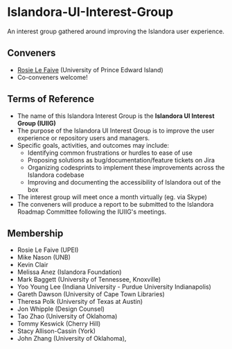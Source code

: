 # Islandora-UI-Interest-Group
An interest group gathered around improving the Islandora user experience.

## Conveners
* [Rosie Le Faive](https://github.com/rosiel) (University of Prince Edward Island)
* Co-conveners welcome!

## Terms of Reference
* The name of this Islandora Interest Group is the **Islandora UI Interest Group (IUIIG)**
* The purpose of the Islandora UI Interest Group is to improve the user experience or repository users and managers.
* Specific goals, activities, and outcomes may include:
  * Identifying common frustrations or hurdles to ease of use
  * Proposing solutions as bug/documentation/feature tickets on Jira 
  * Organizing codesprints to implement these improvements across the Islandora codebase
  * Improving and documenting the accessibility of Islandora out of the box
* The interest group will meet once a month virtually (eg. via Skype)
* The conveners will produce a report to be submitted to the Islandora Roadmap Committee following the IUIIG's meetings.

## Membership
* Rosie Le Faive (UPEI)
* Mike Nason (UNB)
* Kevin Clair
* Melissa Anez (Islandora Foundation)
* Mark Baggett (University of Tennessee, Knoxville)
* Yoo Young Lee (Indiana University - Purdue University Indianapolis)
* Gareth Dawson (University of Cape Town Libraries)
* Theresa Polk (University of Texas at Austin)
* Jon Whipple (Design Counsel)
* Tao Zhao (University of Oklahoma)
* Tommy Keswick (Cherry Hill)
* Stacy Allison-Cassin (York)
* John Zhang (University of Oklahoma),

